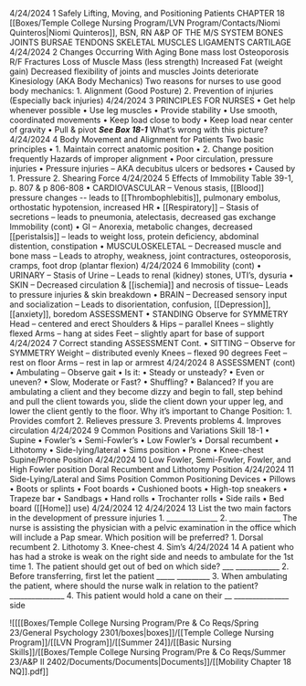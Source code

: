 4/24/2024 1 Safely Lifting, Moving, and Positioning Patients CHAPTER 18 [[Boxes/Temple College Nursing Program/LVN Program/Contacts/Niomi Quinteros|Niomi Quinteros]], BSN, RN A&P OF THE M/S SYSTEM BONES JOINTS BURSAE TENDONS SKELETAL MUSCLES LIGAMENTS CARTILAGE 4/24/2024 2 Changes Occurring With Aging Bone mass lost Osteoporosis R/F Fractures Loss of Muscle Mass (less strength) Increased Fat (weight gain) Decreased flexibility of joints and muscles Joints deteriorate Kinesiology (AKA Body Mechanics) Two reasons for nurses to use good body mechanics: 1. Alignment (Good Posture) 2. Prevention of injuries (Especially back injuries) 4/24/2024 3 PRINCIPLES FOR NURSES • Get help whenever possible • Use leg muscles • Provide stability • Use smooth, coordinated movements • Keep load close to body • Keep load near center of gravity • Pull & pivot ***See Box 18-1*** What’s wrong with this picture? 4/24/2024 4 Body Movement and Alignment for Patients Two basic principles • 1. Maintain correct anatomic position • 2. Change position frequently Hazards of improper alignment • Poor circulation, pressure injuries • Pressure injuries – AKA decubitus ulcers or bedsores • Caused by 1. Pressure 2. Shearing Force 4/24/2024 5 Effects of Immobility Table 39-1, p. 807 & p 806-808 • CARDIOVASCULAR – Venous stasis, [[Blood]] pressure changes -- leads to [[Thrombophlebitis]], pulmonary embolus, orthostatic hypotension, increased HR • [[Respiratory]] – Stasis of secretions – leads to pneumonia, atelectasis, decreased gas exchange Immobility (cont) • GI – Anorexia, metabolic changes, decreased [[peristalsis]] – leads to weight loss, protein deficiency, abdominal distention, constipation • MUSCULOSKELETAL – Decreased muscle and bone mass – Leads to atrophy, weakness, joint contractures, osteoporosis, cramps, foot drop (plantar flexion) 4/24/2024 6 Immobility (cont) • URINARY – Stasis of Urine – Leads to renal (kidney) stones, UTI’s, dysuria • SKIN – Decreased circulation & [[ischemia]] and necrosis of tissue– Leads to pressure injuries & skin breakdown • BRAIN – Decreased sensory input and socialization – Leads to disorientation, confusion, [[Depression]], [[anxiety]], boredom ASSESSMENT • STANDING Observe for SYMMETRY Head – centered and erect Shoulders & Hips – parallel Knees – slightly flexed Arms – hang at sides Feet – slightly apart for base of support 4/24/2024 7 Correct standing ASSESSMENT Cont. • SITTING – Observe for SYMMETRY Weight – distributed evenly Knees – flexed 90 degrees Feet – rest on floor Arms – rest in lap or armrest 4/24/2024 8 ASSESSMENT (cont) • Ambulating – Observe gait • Is it: • Steady or unsteady? • Even or uneven? • Slow, Moderate or Fast? • Shuffling? • Balanced? If you are ambulating a client and they become dizzy and begin to fall, step behind and pull the client towards you, slide the client down your upper leg, and lower the client gently to the floor. Why it’s important to Change Position: 1. Provides comfort 2. Relieves pressure 3. Prevents problems 4. Improves circulation 4/24/2024 9 Common Positions and Variations Skill 18-1 • Supine • Fowler’s • Semi-Fowler’s • Low Fowler’s • Dorsal recumbent • Lithotomy • Side-lying/lateral • Sims position • Prone • Knee-chest Supine/Prone Position 4/24/2024 10 Low Fowler, Semi-Fowler, Fowler, and High Fowler position Doral Recumbent and Lithotomy Position 4/24/2024 11 Side-Lying/Lateral and Sims Position Common Positioning Devices • Pillows • Boots or splints • Foot boards • Cushioned boots • High-top sneakers • Trapeze bar • Sandbags • Hand rolls • Trochanter rolls • Side rails • Bed board ([[Home]] use) 4/24/2024 12 4/24/2024 13 List the two main factors in the development of pressure injuries 1. ______________ 2. ______________ The nurse is assisting the physician with a pelvic examination in the office which will include a Pap smear. Which position will be preferred? 1. Dorsal recumbent 2. Lithotomy 3. Knee-chest 4. Sim’s 4/24/2024 14 A patient who has had a stroke is weak on the right side and needs to ambulate for the 1st time 1. The patient should get out of bed on which side? ___ ____________ 2. Before transferring, first let the patient _____ _________ 3. When ambulating the patient, where should the nurse walk in relation to the patient? _______________ 4. This patient would hold a cane on their __ _______________ side

![[[[Boxes/Temple College Nursing Program/Pre & Co Reqs/Spring 23/General Psychology 2301/boxes|boxes]]/[[Temple College Nursing Program]]/[[LVN Program]]/[[Summer 24]]/[[Basic Nursing Skills]]/[[Boxes/Temple College Nursing Program/Pre & Co Reqs/Summer 23/A&P II 2402/Documents/Documents|Documents]]/[[Mobility Chapter 18 NQ]].pdf]]
